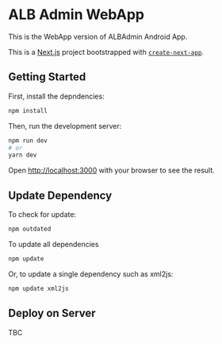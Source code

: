 # ALB Admin WebApp

This is the WebApp version of ALBAdmin Android App.

This is a [Next.js](https://nextjs.org/) project bootstrapped with [`create-next-app`](https://github.com/vercel/next.js/tree/canary/packages/create-next-app).

## Getting Started

First, install the depndencies:

```bash
npm install
```

Then, run the development server:

```bash
npm run dev
# or
yarn dev
```

Open [http://localhost:3000](http://localhost:3000) with your browser to see the result.

## Update Dependency

To check for update:
```bash
npm outdated
```
To update all dependencies
```bash
npm update
```
Or, to update a single dependency such as xml2js:
```bash
npm update xml2js
```

## Deploy on Server

TBC

